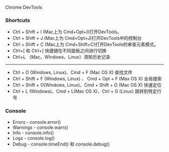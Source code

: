 Chrome DevTools

### Shortcuts

* Ctrl + Shift + I (Mac上为 Cmd+Opt+I)打开DevTools。
* Ctrl + Shift + J (Mac上为 Cmd+Opt+J)打开DevTools中的控制台
* Ctrl + Shift + C (Mac上为 Cmd+Shift+C)打开DevTools的审查元素模式。
* Ctrl+[ 和 Ctrl+] 快捷键在不同面板之间进行切换
* Ctrl+L （Mac、Windows、Linux）清除历史记录
- - -
* Ctrl + O (Windows, Linux)、Cmd + F (Mac OS X) 查找文件
* Ctrl + Shift + F (Windows, Linux) 、 Cmd + Opt + F (Max OS X) 全局搜索
* Ctrl + Shift + O(Windows, Linux)、Cmd + Shift + O (Mac OS X) 快速定位
* Ctrl + L (Windows)、Cmd + L(Mac OS X)、Ctrl + G (Linux) 跳转到特定行号

### Console
* Errors -  console.error()
* Warnings -  console.warn()
* Info -  console.info()
* Logs -  console.log()
* Debug -  console.timeEnd() 和 console.debug()